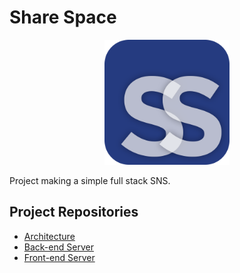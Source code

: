 # Share Space

<div align="center"> <img src="./logo.png" width=200px height=200px> </div>

Project making a simple full stack SNS.

## Project Repositories

* [Architecture](https://github.com/rulyox/ShareSpace-Architecture)
* [Back-end Server](https://github.com/rulyox/ShareSpace-Back)
* [Front-end Server](https://github.com/rulyox/ShareSpace-Front)
